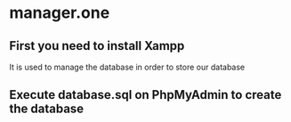 # manager.one

## First you need to install Xampp
It is used to manage the database in order to store our database

## Execute database.sql on PhpMyAdmin to create the database

